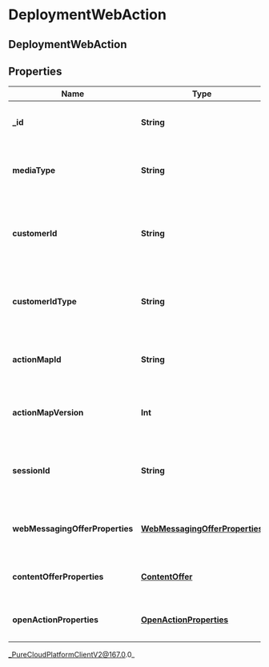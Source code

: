 # DeploymentWebAction

## DeploymentWebAction

## Properties

|Name | Type | Description | Notes|
|------------ | ------------- | ------------- | -------------|
| **_id** | **String** | System-generated UUID for the action. | |
| **mediaType** | **String** | Action media type used to deliver the action. | |
| **customerId** | **String** | ID string of the customer that the action was triggered for. | [optional] |
| **customerIdType** | **String** | Type of the customer ID that the action was triggered for. | [optional] |
| **actionMapId** | **String** | ID of the action map that triggered the action. | |
| **actionMapVersion** | **Int** | Version of the action map that triggered the action. | |
| **sessionId** | **String** | ID of the session that the action was triggered for. | |
| **webMessagingOfferProperties** | [**WebMessagingOfferProperties**](WebMessagingOfferProperties) | Web messaging offer specific properties. | [optional] |
| **contentOfferProperties** | [**ContentOffer**](ContentOffer) | Content offer specific properties. | [optional] |
| **openActionProperties** | [**OpenActionProperties**](OpenActionProperties) | Open action specific properties. | [optional] |



_PureCloudPlatformClientV2@167.0.0_
